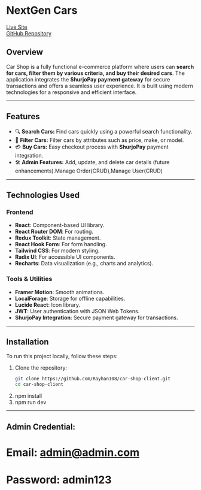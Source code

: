 # NextGen Cars

[Live Site](https://car-shop-client-smoky.vercel.app/)  
[GitHub Repository](https://github.com/Rayhan108/car-shop-client)

## Overview

Car Shop is a fully functional e-commerce platform where users can **search for cars, filter them by various criteria, and buy their desired cars**. The application integrates the **ShurjoPay payment gateway** for secure transactions and offers a seamless user experience. It is built using modern technologies for a responsive and efficient interface.

---

## Features

- 🔍 **Search Cars:** Find cars quickly using a powerful search functionality.
- 🔄 **Filter Cars:** Filter cars by attributes such as price, make, or model.
- 💳 **Buy Cars:** Easy checkout process with **ShurjoPay** payment integration.
- 🛠️ **Admin Features:** Add, update, and delete car details (future enhancements).Manage Order(CRUD),Manage User(CRUD)


---

## Technologies Used

### Frontend
- **React**: Component-based UI library.
- **React Router DOM**: For routing.
- **Redux Toolkit**: State management.
- **React Hook Form**: For form handling.
- **Tailwind CSS**: For modern styling.
- **Radix UI**: For accessible UI components.
- **Recharts**: Data visualization (e.g., charts and analytics).

### Tools & Utilities
- **Framer Motion**: Smooth animations.
- **LocalForage**: Storage for offline capabilities.
- **Lucide React**: Icon library.
- **JWT**: User authentication with JSON Web Tokens.
- **ShurjoPay Integration**: Secure payment gateway for transactions.

---

## Installation

To run this project locally, follow these steps:

1. Clone the repository:
   ```bash
   git clone https://github.com/Rayhan108/car-shop-client.git
   cd car-shop-client
2. npm install
3. npm run dev

---


## Admin Credential:

# Email: admin@admin.com
# Password: admin123
